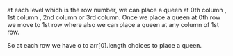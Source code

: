 at each level which is the row number, we can place a queen at 0th column , 1st column , 2nd column or 3rd column.
Once we place a queen at 0th row we move to 1st row where also we can place a queen at any column of 1st row. 

So at each row we have o to arr[0].length choices to place a queen.
